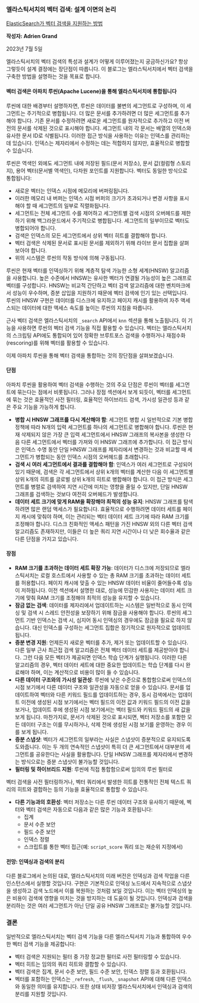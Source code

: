 ### 엘라스틱서치의 벡터 검색: 설계 이면의 논리

[ElasticSearch가 벡터 검색을 지원하는 방법](https://www.elastic.co/kr/blog/vector-search-elasticsearch-rationale)

**작성자: Adrien Grand**

2023년 7월 5일

엘라스틱서치의 벡터 검색의 특성과 설계가 어떻게 이루어졌는지 궁금하신가요? 항상 그렇듯이 설계 결정에는 장단점이 따릅니다. 이 블로그는 엘라스틱서치에서 벡터 검색을 구축한 방법을 설명하는 것을 목표로 합니다.

#### 벡터 검색은 아파치 루씬(Apache Lucene)을 통해 엘라스틱서치에 통합됩니다

루씬에 대한 배경부터 설명하자면, 루씬은 데이터를 불변의 세그먼트로 구성하며, 이 세그먼트는 주기적으로 병합됩니다. 더 많은 문서를 추가하려면 더 많은 세그먼트를 추가해야 합니다. 기존 문서를 수정하려면 새로운 세그먼트를 원자적으로 추가하고 이전 버전의 문서를 삭제된 것으로 표시해야 합니다. 세그먼트 내의 각 문서는 배열의 인덱스와 유사한 문서 ID로 식별됩니다. 이러한 접근 방식을 사용하는 이유는 인덱스를 관리하는 데 있습니다. 인덱스는 제자리에서 수정하는 데는 적합하지 않지만, 효율적으로 병합할 수 있습니다.

루씬은 역색인 외에도 세그먼트 내에 저장된 필드(문서 저장소), 문서 값(컬럼형 스토리지), 용어 벡터(문서별 역색인), 다차원 포인트를 지원합니다. 벡터도 동일한 방식으로 통합됩니다:

- 새로운 벡터는 인덱스 시점에 메모리에 버퍼링됩니다.
- 이러한 메모리 내 버퍼는 인덱스 시점 버퍼의 크기가 초과되거나 변경 사항을 표시해야 할 때 세그먼트의 일부로 직렬화됩니다.
- 세그먼트는 전체 세그먼트 수를 제어하고 세그먼트별 검색 시점의 오버헤드를 제한하기 위해 백그라운드에서 주기적으로 병합됩니다. 세그먼트의 일부이므로 벡터도 병합되어야 합니다.
- 검색은 인덱스의 모든 세그먼트에서 상위 벡터 히트를 결합해야 합니다.
- 벡터 검색은 삭제된 문서로 표시된 문서를 제외하기 위해 라이브 문서 집합을 살펴보아야 합니다.
- 위의 시스템은 루씬의 작동 방식에 의해 구동됩니다.

루씬은 현재 벡터를 인덱싱하기 위해 계층적 탐색 가능한 소형 세계(HNSW) 알고리즘을 사용합니다. 높은 수준에서 HNSW는 유사한 벡터가 연결될 가능성이 높은 그래프로 벡터를 구성합니다. HNSW는 비교적 간단하고 벡터 검색 알고리즘에 대한 벤치마크에서 성능이 우수하며, 증분 삽입을 지원하기 때문에 벡터 검색에 인기 있는 선택입니다. 루씬의 HNSW 구현은 데이터를 디스크에 유지하고 페이지 캐시를 활용하여 자주 액세스되는 데이터에 대한 액세스 속도를 높이는 루씬의 지침을 따릅니다.

근사 벡터 검색은 엘라스틱서치의 `_search` API에서 `knn` 섹션을 통해 노출됩니다. 이 기능을 사용하면 루씬의 벡터 검색 기능을 직접 활용할 수 있습니다. 벡터는 엘라스틱서치의 스크립팅 API에도 통합되어 있어 정확한 브루트포스 검색을 수행하거나 재점수화(rescoring)를 위해 벡터를 활용할 수 있습니다.

이제 아파치 루씬을 통해 벡터 검색을 통합하는 것의 장단점을 살펴보겠습니다.

#### 단점

아파치 루씬을 활용하여 벡터 검색을 수행하는 것의 주요 단점은 루씬이 벡터를 세그먼트에 묶는다는 점에서 비롯됩니다. 그러나 장점 섹션에서 보게 되듯이, 벡터를 세그먼트에 묶는 것은 효율적인 사전 필터링, 효율적인 하이브리드 검색, 가시성 일관성 등과 같은 주요 기능을 가능하게 합니다.

- **병합 시 HNSW 그래프를 다시 계산해야 함**: 세그먼트 병합 시 일반적으로 기본 병합 정책에 따라 N개의 입력 세그먼트를 하나의 세그먼트로 병합해야 합니다. 루씬은 현재 삭제되지 않은 가장 큰 입력 세그먼트에서 HNSW 그래프의 복사본을 생성한 다음 다른 세그먼트에서 벡터를 가져와 이 HNSW 그래프에 추가합니다. 이 접근 방식은 인덱스 수명 동안 단일 HNSW 그래프를 제자리에서 변경하는 것과 비교할 때 세그먼트가 병합되는 동안 인덱스 시점의 오버헤드를 초래합니다.
- **검색 시 여러 세그먼트에서 결과를 결합해야 함**: 인덱스가 여러 세그먼트로 구성되어 있기 때문에, 검색은 각 세그먼트에서 상위 k개의 벡터를 계산한 다음 이 세그먼트별 상위 k개의 히트를 글로벌 상위 k개의 히트로 병합해야 합니다. 이 접근 방식은 세그먼트를 병렬로 검색하여 지연 시간에 미치는 영향을 줄일 수 있지만, 단일 HNSW 그래프를 검색하는 것보다 여전히 오버헤드가 발생합니다.
- **데이터 세트 크기에 맞게 RAM을 확장해야 최적의 성능 유지**: HNSW 그래프를 탐색하려면 많은 랜덤 액세스가 필요합니다. 효율적으로 수행하려면 데이터 세트를 페이지 캐시에 맞춰야 하며, 이는 관리되는 벡터 데이터 세트 크기에 따라 RAM 크기를 조정해야 합니다. 디스크 친화적인 액세스 패턴을 가진 HNSW 외의 다른 벡터 검색 알고리즘도 존재하지만, 이들은 더 높은 쿼리 지연 시간이나 더 낮은 회수율과 같은 다른 단점을 가지고 있습니다.

#### 장점

- **RAM 크기를 초과하는 데이터 세트 확장 가능**: 데이터가 디스크에 저장되므로 엘라스틱서치는 로컬 호스트에서 사용할 수 있는 총 RAM 크기를 초과하는 데이터 세트를 허용합니다. 페이지 캐시에 맞출 수 있는 HNSW 데이터 비율이 줄어들수록 성능이 저하됩니다. 이전 섹션에서 설명한 대로, 성능에 민감한 사용자는 데이터 세트 크기에 맞춰 RAM 크기를 조정해야 최적의 성능을 유지할 수 있습니다.
- **잠금 없는 검색**: 데이터를 제자리에서 업데이트하는 시스템은 일반적으로 동시 인덱싱 및 검색 시 스레드 안전성을 보장하기 위해 잠금을 사용해야 합니다. 루씬의 세그먼트 기반 인덱스는 검색 시, 심지어 동시 인덱싱의 경우에도 잠금을 필요로 하지 않습니다. 대신 인덱스를 구성하는 세그먼트 집합은 정기적으로 원자적으로 업데이트됩니다.
- **증분 변경 지원**: 언제든지 새로운 벡터를 추가, 제거 또는 업데이트할 수 있습니다. 다른 일부 근사 최근접 검색 알고리즘은 전체 벡터 데이터 세트를 제공받아야 합니다. 그런 다음 모든 벡터가 제공되면 인덱스 학습 단계가 실행됩니다. 이러한 다른 알고리즘의 경우, 벡터 데이터 세트에 대한 중요한 업데이트는 학습 단계를 다시 완료해야 하며, 이는 계산적으로 비용이 많이 들 수 있습니다.
- **다른 데이터 구조와의 가시성 일관성**: 루씬에 낮은 수준으로 통합함으로써 인덱스의 시점 보기에서 다른 데이터 구조와 일관성을 자동으로 얻을 수 있습니다. 문서를 업데이트하여 벡터와 다른 키워드 필드를 업데이트하는 경우, 동시 검색에서는 업데이트 이전에 생성된 시점 보기에서는 벡터 필드의 이전 값과 키워드 필드의 이전 값을 보거나, 업데이트 후에 생성된 시점 보기에서는 벡터 필드와 키워드 필드의 새 값을 보게 됩니다. 마찬가지로, 문서가 삭제된 것으로 표시되면, 벡터 저장소를 포함한 모든 데이터 구조는 이를 무시하거나, 삭제 전에 생성된 시점 보기를 운영하는 경우 이를 보게 됩니다.
- **증분 스냅샷**: 벡터가 세그먼트의 일부라는 사실은 스냅샷이 증분적으로 유지되도록 도와줍니다. 이는 두 개의 연속적인 스냅샷이 특히 더 큰 세그먼트에서 대부분의 세그먼트를 공유한다는 사실을 활용합니다. 단일 HNSW 그래프를 제자리에서 변경하는 방식으로는 증분 스냅샷이 불가능할 것입니다.
- **필터링 및 하이브리드 지원**: 루씬에 직접 통합함으로써 임의의 루씬 필터로

벡터 검색을 사전 필터링하거나, 벡터 쿼리에서 발생한 히트를 전통적인 전체 텍스트 쿼리의 히트와 결합하는 등의 기능을 효율적으로 통합할 수 있습니다.

- **다른 기능과의 호환성**: 벡터 저장소는 다른 루씬 데이터 구조와 유사하기 때문에, 벡터와 벡터 검색은 자동으로 다음과 같은 많은 기능과 호환됩니다:
  - 집계
  - 문서 수준 보안
  - 필드 수준 보안
  - 인덱스 정렬
  - 스크립트를 통한 벡터 접근(예: `script_score` 쿼리 또는 재순위 지정에서)

#### 전망: 인덱싱과 검색의 분리

다른 블로그에서 논의된 대로, 엘라스틱서치의 미래 버전은 인덱싱과 검색 작업을 다른 인스턴스에서 실행할 것입니다. 구현은 기본적으로 인덱싱 노드에서 지속적으로 스냅샷을 생성하고 검색 노드에서 이를 복원하는 것처럼 보일 것입니다. 이는 벡터 인덱싱의 높은 비용이 검색에 영향을 미치는 것을 방지하는 데 도움이 될 것입니다. 인덱싱과 검색을 분리하는 것은 여러 세그먼트가 아닌 단일 공유 HNSW 그래프로는 불가능할 것입니다.

### 결론

일반적으로 엘라스틱서치는 벡터 검색 기능을 다른 엘라스틱서치 기능과 통합하여 우수한 벡터 검색 기능을 제공합니다:

- 벡터 검색은 지원되는 필터 중 가장 정교한 필터로 사전 필터링할 수 있습니다.
- 벡터 히트는 임의의 쿼리 히트와 결합할 수 있습니다.
- 벡터 검색은 집계, 문서 수준 보안, 필드 수준 보안, 인덱스 정렬 등과 호환됩니다.
- 벡터를 포함하는 인덱스는 `_refresh`, `_flush`, `_snapshot` API에 대해 다른 인덱스와 동일한 의미를 유지합니다. 또한 상태 비저장 엘라스틱서치에서 인덱싱과 검색의 분리를 지원할 것입니다.
